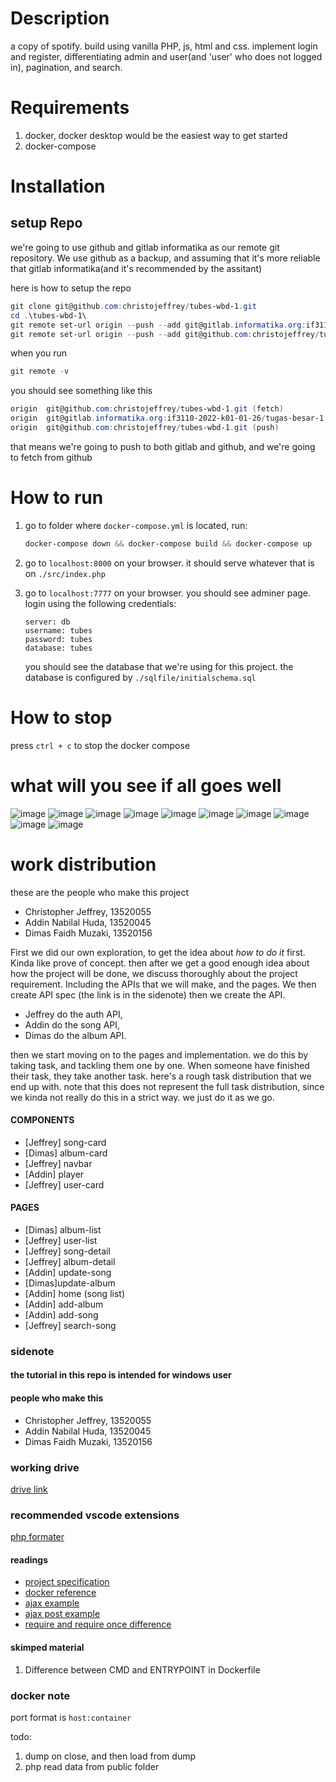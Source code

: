 # Description

a copy of spotify. build using vanilla PHP, js, html and css. implement login and register, differentiating admin and user(and 'user' who does not logged in), pagination, and search.

# Requirements

1. docker, docker desktop would be the easiest way to get started
2. docker-compose

# Installation

## setup Repo

we're going to use github and gitlab informatika as our remote git repository. We use github as a backup, and assuming that it's more reliable that gitlab informatika(and it's recommended by the assitant)

here is how to setup the repo

```powershell
git clone git@github.com:christojeffrey/tubes-wbd-1.git
cd .\tubes-wbd-1\
git remote set-url origin --push --add git@gitlab.informatika.org:if3110-2022-k01-01-26/tugas-besar-1.git
git remote set-url origin --push --add git@github.com:christojeffrey/tubes-wbd-1.git
```

when you run

```powershell
git remote -v
```

you should see something like this

```powershell
origin  git@github.com:christojeffrey/tubes-wbd-1.git (fetch)
origin  git@gitlab.informatika.org:if3110-2022-k01-01-26/tugas-besar-1.git (push)
origin  git@github.com:christojeffrey/tubes-wbd-1.git (push)
```

that means we're going to push to both gitlab and github, and we're going to fetch from github

# How to run

1. go to folder where `docker-compose.yml` is located, run:

   ```powershell
   docker-compose down && docker-compose build && docker-compose up
   ```

2. go to `localhost:8000` on your browser. it should serve whatever that is on `./src/index.php`
3. go to `localhost:7777` on your browser. you should see adminer page. login using the following credentials:

   ```
   server: db
   username: tubes
   password: tubes
   database: tubes
   ```

   you should see the database that we're using for this project. the database is configured by `./sqlfile/initialschema.sql`

# How to stop

press `ctrl + c` to stop the docker compose

# what will you see if all goes well
![image](https://user-images.githubusercontent.com/70847819/198525109-c3ea1af4-bc97-4cb3-9b77-d8e68ab0fcde.png)
![image](https://user-images.githubusercontent.com/70847819/198525379-04debdf3-876e-4eb9-8aa0-5f7c0aab71e4.png)
![image](https://user-images.githubusercontent.com/70847819/198525478-bb625e56-3741-47ac-9ac7-099083a78be0.png)
![image](https://user-images.githubusercontent.com/70847819/198525585-d0049238-d293-4b12-bd41-3c1b1c4376de.png)
![image](https://user-images.githubusercontent.com/70847819/198525675-11b20e2c-5f6c-4537-b873-6a4cf8252e0c.png)
![image](https://user-images.githubusercontent.com/70847819/198525976-b8c21f54-9d76-432b-a697-ca05fbac700c.png)
![image](https://user-images.githubusercontent.com/70847819/198528879-68442fc0-6bfb-4a81-be9b-2b6d170d6900.png)
![image](https://user-images.githubusercontent.com/70847819/198529515-9ce80161-e34e-4bca-92dd-5ae42c84b5df.png)
![image](https://user-images.githubusercontent.com/70847819/198530495-e2acc6b0-eae6-4f0e-91d6-8b34270f24f2.png)
![image](https://user-images.githubusercontent.com/70847819/198530578-61136aac-3347-44d0-89b3-3dec6ca9a16b.png)

# work distribution

these are the people who make this project

- Christopher Jeffrey, 13520055
- Addin Nabilal Huda, 13520045
- Dimas Faidh Muzaki, 13520156

First we did our own exploration, to get the idea about _how to do it_ first. Kinda like prove of concept. then after we get a good enough idea about how the project will be done, we discuss thoroughly about the project requirement. Including the APIs that we will make, and the pages. We then create API spec (the link is in the sidenote) then we create the API.

- Jeffrey do the auth API,
- Addin do the song API,
- Dimas do the album API.

then we start moving on to the pages and implementation. we do this by taking task, and tackling them one by one. When someone have finished their task, they take another task. here's a rough task distribution that we end up with. note that this does not represent the full task distribution, since we kinda not really do this in a strict way. we just do it as we go.

#### COMPONENTS

- [Jeffrey] song-card
- [Dimas] album-card
- [Jeffrey] navbar
- [Addin] player
- [Jeffrey] user-card

#### PAGES

- [Dimas] album-list
- [Jeffrey] user-list
- [Jeffrey] song-detail
- [Jeffrey] album-detail
- [Addin] update-song
- [Dimas]update-album
- [Addin] home (song list)
- [Addin] add-album
- [Addin] add-song
- [Jeffrey] search-song

### sidenote

#### the tutorial in this repo is intended for windows user

#### people who make this

- Christopher Jeffrey, 13520055
- Addin Nabilal Huda, 13520045
- Dimas Faidh Muzaki, 13520156

### working drive

[drive link](https://drive.google.com/drive/folders/1gtFksY_fHIAS5xdsUdHUGRMqDG4VUcrX?usp=sharing)

### recommended vscode extensions

[php formater](https://marketplace.visualstudio.com/items?itemName=rifi2k.format-html-in-php)

#### readings

- [project specification](https://docs.google.com/document/d/1bdYy1bAk6tpwYCZfqUxErCIJuESzfYH-n8ijvaNP_Jg/edit)
- [docker reference](https://www.section.io/engineering-education/dockerized-php-apache-and-mysql-container-development-environment/)
- [ajax example](https://www.w3schools.com/php/php_ajax_php.asp)
- [ajax post example](https://stackoverflow.com/questions/9713058/send-post-data-using-xmlhttprequest)
- [require and require once difference](<https://www.geeksforgeeks.org/difference-between-require-and-require_once-in-php/#:~:text=%3F%3E,-Output%3A&text=The%20require()%20function%20is%20used%20to%20include%20a%20PHP,will%20not%20include%20it%20again.>)

#### skimped material

1. Difference between CMD and ENTRYPOINT in Dockerfile

### docker note

port format is `host:container`

todo:

1. dump on close, and then load from dump
2. php read data from public folder
